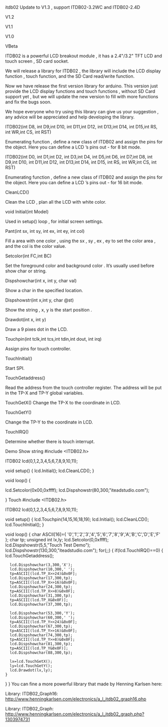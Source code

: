 itdb02
Update to V1.3 , support ITDB02-3.2WC and ITDB02-2.4D

V1.2

V1.1

V1.0

VBeta

ITDB02 is a powerful LCD breakout module , it has a 2.4"/3.2" TFT LCD and touch screen , SD card socket.

We will release a library for ITDB02 , the library will include the LCD display function , touch function, and the SD Card read/write function.

Now we have release the first version library for arduino. This version just provide the LCD display functions and touch functions , without SD Card support yet , but we will update the new version to fill with more functions and fix the bugs soon.

We hope everyone who try using this library can give us your suggestion , any advice will be appreciated and help developing the library.

ITDB02(int D8, int D9,int D10, int D11,int D12, int D13,int D14, int D15,int RS, int WR,int CS, int RST)

Enumerating function , define a new class of ITDB02 and assign the pins for the object. Here you can define a LCD ’s pins out - for 8 bit mode.

ITDB02(int D0, int D1,int D2, int D3,int D4, int D5,int D6, int D7,int D8, int D9,int D10, int D11,int D12, int D13,int D14, int D15, int RS, int WR,int CS, int RST)

Enumerating function , define a new class of ITDB02 and assign the pins for the object. Here you can define a LCD ’s pins out - for 16 bit mode.

CleanLCD()

Clean the LCD , plan all the LCD with white color.

void Initial(int Model)

Used in setup() loop , for initial screen settings.

Pant(int sx, int sy, int ex, int ey, int col)

Fill a area with one color , using the sx , sy , ex , ey to set the color area , and the col is the color value.

Setcolor(int FC,int BC)

Set the foreground color and background color . It’s usually used before show char or string.

Dispshowchar(int x, int y, char val)

Show a char in the specified location.

Dispshowstr(int x,int y, char @st)

Show the string , x, y is the start position .

Drawdot(int x, int y)

Draw a 9 pixes dot in the LCD.

Touchpin(int tclk,int tcs,int tdin,int dout, int irq)

Assign pins for touch controller.

TouchInitial()

Start SPI.

TouchGetaddress()

Read the address from the touch controller register. The address will be put in the TP-X and TP-Y global variables.

TouchGetX() Change the TP-X to the coordinate in LCD.

TouchGetY()

Change the TP-Y to the coordinate in LCD.

TouchIRQ()

Determine whether there is touch interrupt.

Demo
Show string
#include <ITDB02.h>

ITDB02 lcd(0,1,2,3,4,5,6,7,8,9,10,11);

void setup()
{
  lcd.Initial();
  lcd.CleanLCD();
}

void loop()
{

  lcd.Setcolor(0x00,0xffff);
  lcd.Dispshowstr(80,300,"iteadstudio.com");

}
Touch
#include <ITDB02.h>

ITDB02 lcd(0,1,2,3,4,5,6,7,8,9,10,11);

void setup()
{
  lcd.Touchpin(14,15,16,18,19);
  lcd.Initial();
  lcd.CleanLCD();
  lcd.TouchInitial();
}

void loop()
{
  char ASCII[16]={
    '0','1','2','3','4','5','6','7','8','9','A','B','C','D','E','F'  };
  char tp;
  unsigned int lx,ly;
  lcd.Setcolor(0,0xffff);
  lcd.Dispshowstr(5,5,"Touch Test Demo");
  lcd.Dispshowstr(130,300,"iteadstudio.com");
  for(;;)
  {
    if(lcd.TouchIRQ()==0)
    {
      lcd.TouchGetaddress();

      lcd.Dispshowchar(3,300,'X');
      lcd.Dispshowchar(10,300,' ');
      tp=ASCII[(lcd.TP_X>>24)&0x0F];
      lcd.Dispshowchar(17,300,tp);
      tp=ASCII[(lcd.TP_X>>16)&0x0F];
      lcd.Dispshowchar(24,300,tp);
      tp=ASCII[(lcd.TP_X>>8)&0x0F];
      lcd.Dispshowchar(31,300,tp);
      tp=ASCII[(lcd.TP_X&0x0F)];
      lcd.Dispshowchar(37,300,tp);

      lcd.Dispshowchar(53,300,'Y');
      lcd.Dispshowchar(60,300,' ');
      tp=ASCII[(lcd.TP_Y>>24)&0x0F];
      lcd.Dispshowchar(67,300,tp);
      tp=ASCII[(lcd.TP_Y>>16)&0x0F];
      lcd.Dispshowchar(74,300,tp);
      tp=ASCII[(lcd.TP_Y>>8)&0x0F];
      lcd.Dispshowchar(81,300,tp);
      tp=ASCII[(lcd.TP_Y&0x0F)];
      lcd.Dispshowchar(88,300,tp);

      lx=lcd.TouchGetX();
      ly=lcd.TouchGetY();
      lcd.Drawdot(lx,ly);
    } 

  }
}
You can fine a more powerful library that made by Henning Karlsen here:

Library: ITDB02_Graph16: http://www.henningkarlsen.com/electronics/a_l_itdb02_graph16.php

Library: ITDB02_Graph: http://www.henningkarlsen.com/electronics/a_l_itdb02_graph.php?1303974731
